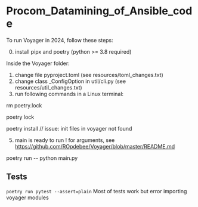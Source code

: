 # Procom_Datamining_of_Ansible_code

To run Voyager in 2024, follow these steps:

0) install pipx and poetry (python >= 3.8 required)

Inside the Voyager folder:
1) change file pyproject.toml (see resources/toml_changes.txt)
2) change class _ConfigOption in util/cli.py (see resources/util_changes.txt)
3) run following commands in a Linux terminal:

rm poetry.lock

poetry lock

poetry install 
// issue: init files in voyager not found

5) main is ready to run ! for arguments, see https://github.com/ROpdebee/Voyager/blob/master/README.md

  poetry run -- python main.py

  ## Tests

  ```poetry run pytest --assert=plain``` Most of tests work but error importing voyager modules
